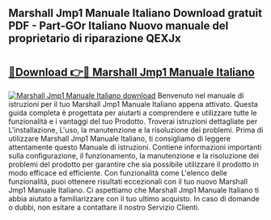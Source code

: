 ## Marshall Jmp1 Manuale Italiano Download gratuit PDF - Part-GOr Italiano Nuovo manuale del proprietario di riparazione QEXJx

# <h2><a href="http://dfb0kl.blite.top/?on=Marshall+Jmp1+Manuale+Italiano">🔗Download 👉🔴 Marshall Jmp1 Manuale Italiano</a></h2>

[![Marshall Jmp1 Manuale Italiano download](https://i.imgur.com/lujVjoI.png)](http://dfb0kl.blite.top/?on=Marshall+Jmp1+Manuale+Italiano)
Benvenuto nel manuale di istruzioni per il tuo Marshall Jmp1 Manuale Italiano appena attivato. Questa guida completa è progettata per aiutarti a comprendere e utilizzare tutte le funzionalità e i vantaggi del tuo Prodotto. Troverai istruzioni dettagliate per L'installazione, L'uso, la manutenzione e la risoluzione dei problemi. Prima di utilizzare Marshall Jmp1 Manuale Italiano, ti consigliamo di leggere attentamente questo Manuale di istruzioni. Contiene informazioni importanti sulla configurazione, il funzionamento, la manutenzione e la risoluzione dei problemi del prodotto per garantire che sia possibile utilizzare il prodotto in modo efficace ed efficiente. Con funzionalità come L'elenco delle funzionalità, puoi ottenere risultati eccezionali con il tuo nuovo Marshall Jmp1 Manuale Italiano. Ci aspettiamo che Marshall Jmp1 Manuale Italiano ti abbia aiutato a familiarizzare con il tuo ultimo acquisto. In caso di domande o dubbi, non esitare a contattare il nostro Servizio Clienti.

